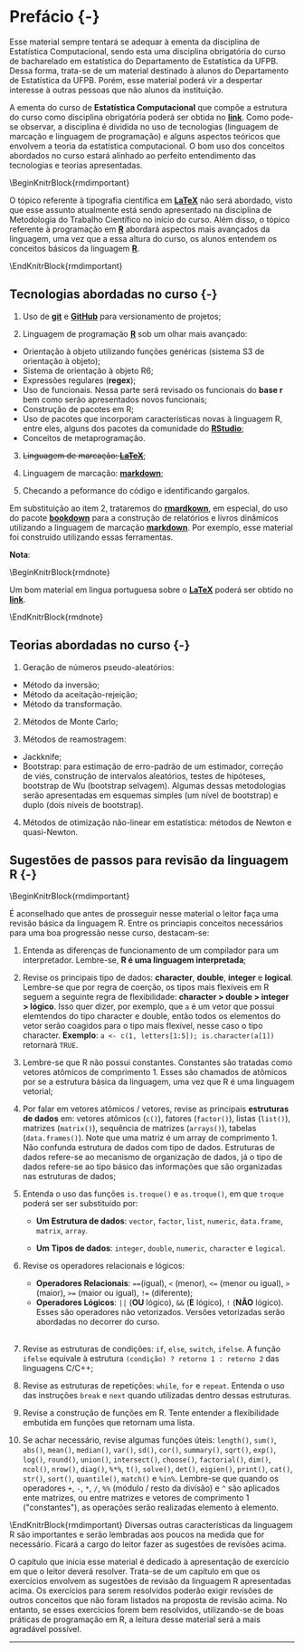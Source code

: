 # Prefácio {-}


Esse material sempre tentará se adequar à ementa da disciplina de Estatística Computacional, sendo esta uma disciplina obrigatória do curso de bacharelado em estatística do Departamento de Estatística da UFPB. Dessa forma, trata-se de um material destinado à alunos do Departamento de Estatística da UFPB. Porém, esse material poderá vir a despertar interesse à outras pessoas que não alunos da instituição.

A ementa do curso de **Estatística Computacional** que compõe a estrutura do curso como disciplina obrigatória poderá ser obtida no [**link**](http://www.de.ufpb.br/graduacao/obrigatorias/EstatisticaComputacional.pdf). Como pode-se observar, a disciplina é dividida no uso de tecnologias (linguagem de marcação e linguagem de programação) e alguns aspectos teóricos que envolvem a teoria da estatística computacional. O bom uso dos conceitos abordados no curso estará alinhado ao perfeito entendimento das tecnologias e teorias apresentadas.


\BeginKnitrBlock{rmdimportant}<div class="rmdimportant"><div class=text-justify>
O tópico referente à tipografia científica em [**LaTeX**](https://www.latex-project.org/) não será abordado, visto que esse assunto atualmente está sendo apresentado na disciplina de Metodologia do Trabalho Científico no início do curso. Além disso, o tópico referente à programação em [**R**](https://www.r-project.org/) abordará aspectos mais avançados da linguagem, uma vez que a essa altura do curso, os alunos entendem os conceitos básicos da linguagem [**R**](https://www.r-project.org/).
</div></div>\EndKnitrBlock{rmdimportant}

## Tecnologias abordadas no curso {-}

1. Uso de [**git**](https://git-scm.com/) e [**GitHub**](https://github.com/prdm0/aulas_computacional) para versionamento de projetos;

2. Linguagem de programação [**R**](https://www.r-project.org/) sob um olhar mais avançado:
  - Orientação à objeto utilizando funções genéricas (sistema S3 de orientação à objeto);
  - Sistema de orientação à objeto R6;
  - Expressões regulares (**regex**);
  - Uso de funcionais. Nessa parte será revisado os funcionais do **base r** bem como serão apresentados novos funcionais;
  - Construção de pacotes em R;
  - Uso de pacotes que incorporam características novas à linguagem R, entre eles, alguns dos pacotes da comunidade do [**RStudio**](https://www.rstudio.com/);
  - Conceitos de metaprogramação.
  
3. ~~Linguagem de marcação: [**LaTeX**](https://www.latex-project.org/)~~;

4. Linguagem de marcação: [**markdown**](https://en.wikipedia.org/wiki/Markdown);

5. Checando a peformance do código e identificando gargalos.


Em substituição ao item 2, trataremos do [**rmardkown**](https://rmarkdown.rstudio.com/), em especial, do uso do pacote [**bookdown**](https://bookdown.org/) para a construção de relatórios e livros dinâmicos utilizando a linguagem de marcação [**markdown**](https://en.wikipedia.org/wiki/Markdown). Por exemplo, esse material foi construído utilizando essas ferramentas.

**Nota**:

\BeginKnitrBlock{rmdnote}<div class="rmdnote"><div class=text-justify>
Um bom material em lingua portuguesa sobre o [**LaTeX**](https://www.latex-project.org/) poderá ser obtido no [**link**](http://www.mat.ufpb.br/lenimar/textos/breve21pdf.zip).
</div>  </div>\EndKnitrBlock{rmdnote}

## Teorias abordadas no curso {-}

1. Geração de números pseudo-aleatórios:
  - Método da inversão;
  - Método da aceitação-rejeição;
  - Método da transformação.

2. Métodos de Monte Carlo;

3. Métodos de reamostragem:
  - Jackknife;
  - Bootstrap: para estimação de erro-padrão de um estimador, correção de viés, construção de intervalos aleatórios, testes de hipóteses, bootstrap de Wu (bootstrap selvagem). Algumas dessas metodologias serão apresentadas em esquemas simples (um nível de bootstrap) e duplo (dois níveis de bootstrap).

4. Métodos de otimização não-linear em estatística: métodos de Newton e quasi-Newton.

## Sugestões de passos para revisão da linguagem R {-}

\BeginKnitrBlock{rmdimportant}<div class="rmdimportant"><div class=text-justify>
É aconselhado que antes de prosseguir nesse material o leitor faça uma revisão básica da linguagem R. Entre os princiapis conceitos necessários para uma boa progressão nesse curso, destacam-se:

1. Entenda as diferenças de funcionamento de um compilador para um interpretador. Lembre-se, **R é uma linguagem interpretada**;

2. Revise os principais tipo de dados: **character**, **double**, **integer** e **logical**. Lembre-se que por regra de coerção, os tipos mais flexíveis em R seguem a seguinte regra de flexibilidade: **character > double > integer > lógico**. Isso quer dizer, por exemplo, que `a` é um vetor que possui elemtendos do tipo character e double, então todos os elementos do vetor serão coagidos para o tipo mais flexível, nesse caso o tipo character. **Exemplo**: `a <- c(1, letters[1:5]); is.character(a[1])` retornará `TRUE`.

3. Lembre-se que R não possui constantes. Constantes são tratadas como vetores atômicos de comprimento 1. Esses são chamados de atômicos por se a estrutura básica da linguagem, uma vez que R é uma linguagem vetorial;

4. Por falar em vetores atômicos / vetores, revise as principais **estruturas de dados** em: vetores atômicos (`c()`), fatores (`factor()`), listas (`list()`), matrizes (`matrix()`), sequência de matrizes (`arrays()`), tabelas (`data.frames()`). Note que uma matriz é um array de comprimento 1. Não confunda estrutura de dados com tipo de dados. Estruturas de dados refere-se ao mecanismo de organização de dados, já o tipo de dados refere-se ao tipo básico das informações que são organizadas nas estruturas de dados;

5. Entenda o uso das funções `is.troque()` e `as.troque()`, em que `troque` poderá ser ser substituido por: 
  
     - **Um Estrutura de dados**: `vector`, `factor`, `list`, `numeric`, `data.frame`, `matrix`, `array`.  

     - **Um Tipos de dados**: `integer`, `double`, `numeric`, `character` e `logical`.
  
6. Revise os operadores relacionais e lógicos:
  
    - **Operadores Relacionais**: `==`(igual), `<` (menor), `<=` (menor ou igual), `>` (maior), `>=` (maior ou igual), `!=` (diferente);
    - **Operadores Lógicos**: `||` (**OU** lógico), `&&` (**E** lógico), `!` (**NÃO** lógico). Esses são operadores não vetorizados. Versões vetorizadas serão abordadas no decorrer do curso.</br></br>
  

7. Revise as estruturas de condições: `if`, `else`, `switch`, `ifelse`. A função `ifelse` equivale à estrutura `(condição) ? retorno 1 : retorno 2` das linguagens C/C++; 

8. Revise as estruturas de repetições: `while`, `for` e `repeat`. Entenda o uso das instruções `break` e `next` quando utilizadas dentro dessas estruturas.

9. Revise a construção de funções em R. Tente entender a flexibilidade embutida em funções que retornam uma lista. 

10. Se achar necessário, revise algumas funções úteis: `length()`, `sum()`, `abs()`, `mean()`, `median()`, `var()`, `sd()`, `cor()`, `summary()`, `sqrt()`, `exp()`, `log()`, `round()`, `union()`, `intersect()`, `choose()`, `factorial()`, `dim()`, `ncol()`, `nrow()`, `diag()`, `%*%`, `t()`, `solve()`, `det()`, `eigien()`, `print()`, `cat()`, `str()`, `sort()`, `quantile()`, `match()` e `%in%`. Lembre-se que quando os operadores `+`, `-`, `*`, `/`, `%%` (módulo / resto da divisão) e `^` são aplicados ente matrizes, ou entre matrizes e vetores de comprimento 1 ("constantes"), as operações serão realizadas elemento à elemento.
</div></div>\EndKnitrBlock{rmdimportant}
Diversas outras características da linguagem R são importantes e serão lembradas aos poucos na medida que for necessário. Ficará a cargo do leitor fazer as sugestões de revisões acima.

O capítulo que inicia esse material é dedicado à apresentação de exercício em que o leitor deverá resolver. Trata-se de um capítulo em que os exercícios envolvem as sugestões de revisão da linguagem R apresentadas acima. Os exercícios para serem resolvidos poderão exigir revisões de outros conceitos que não foram listados na proposta de revisão acima. No entanto, se esses exercícios forem bem resolvidos, utilizando-se de boas práticas de programação em R, a leitura desse material será a mais agradável possível.

-----
